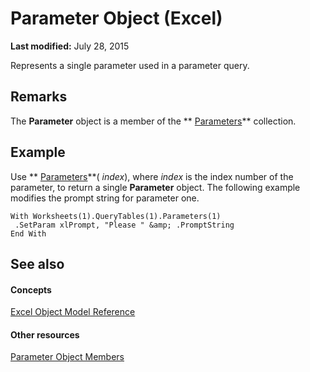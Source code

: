 
# Parameter Object (Excel)

 **Last modified:** July 28, 2015

Represents a single parameter used in a parameter query.

## Remarks

 The **Parameter** object is a member of the ** [Parameters](d67147f1-d587-a9e4-ed8e-8a1140e8a868.md)** collection.


## Example

Use  ** [Parameters](d82f0ef7-9e3a-b9e5-9b9f-d402fb7a573e.md)**( _index_), where  _index_ is the index number of the parameter, to return a single **Parameter** object. The following example modifies the prompt string for parameter one.


```
With Worksheets(1).QueryTables(1).Parameters(1) 
 .SetParam xlPrompt, "Please " &amp; .PromptString 
End With
```


## See also


#### Concepts


 [Excel Object Model Reference](11ea8598-8a20-92d5-f98b-0da04263bf2c.md)
#### Other resources


 [Parameter Object Members](1aca4dc1-3a5c-1933-311c-7b96e4dd37e3.md)
